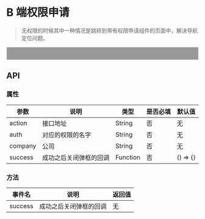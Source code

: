 # B 端权限申请
> 无权限的时候其中一种情况是跳转到带有权限申请组件的页面中，解决导航定位问题。

<div class="demo">
  <w-auth-applay authValue="/homepage" action="http://gateway.inner.evente.cn:8000/home/api/org/applies/permit"></w-auth-applay>
</div>

## API

### 属性

|参数|说明|类型|是否必填|默认值|
|---|----|---|-------|-----|
|action|接口地址|String|否|无|
|auth|对应的权限的名字|String|否|无|
|company|公司|String|否|无|
|success|成功之后关闭弹框的回调|Function|否|() => {}|

### 方法

|事件名|说明|返回值|
|---|------|-----|
|success|成功之后关闭弹框的回调|无|

<script>
import WAuthApplay from '../emauthapplay/core/authapplay/authapplay';

export default {
  data() {
    return {
    };
  },
  components: {
    WAuthApplay,
  },
}
</script>

<style lang="scss">
@import '../emauthapplay/assets/css/authapplay.scss';
@import '../emauthapplay/assets/css/message.scss';

.demo {
  padding: 16px;
  border: 1px solid #dbdbdb;
  background: #999;
}
</style>
